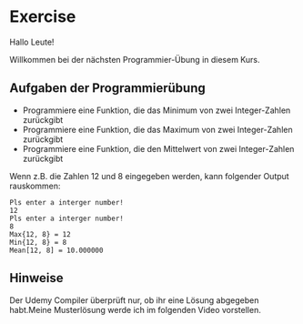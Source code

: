 # Exercise

Hallo Leute!

Willkommen bei der nächsten Programmier-Übung in diesem Kurs.

## Aufgaben der Programmierübung

- Programmiere eine Funktion, die das Minimum von zwei Integer-Zahlen zurückgibt
- Programmiere eine Funktion, die das Maximum von zwei Integer-Zahlen zurückgibt
- Programmiere eine Funktion, die den Mittelwert von zwei Integer-Zahlen zurückgibt

Wenn z.B. die Zahlen 12 und 8 eingegeben werden, kann folgender Output rauskommen:

```terminal
Pls enter a interger number!
12
Pls enter a interger number!
8
Max{12, 8} = 12
Min{12, 8} = 8
Mean[12, 8] = 10.000000
```

## Hinweise

Der Udemy Compiler überprüft nur, ob ihr eine Lösung abgegeben habt.Meine Musterlösung werde ich im folgenden Video vorstellen.
